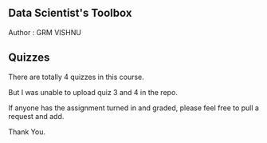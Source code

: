 ## Data Scientist's Toolbox

Author : GRM VISHNU

## Quizzes

There are totally 4 quizzes in this course.

But I was unable to upload quiz 3 and 4 in the repo.

If anyone has the assignment turned in and graded, please feel free to pull a request and add.

Thank You.
